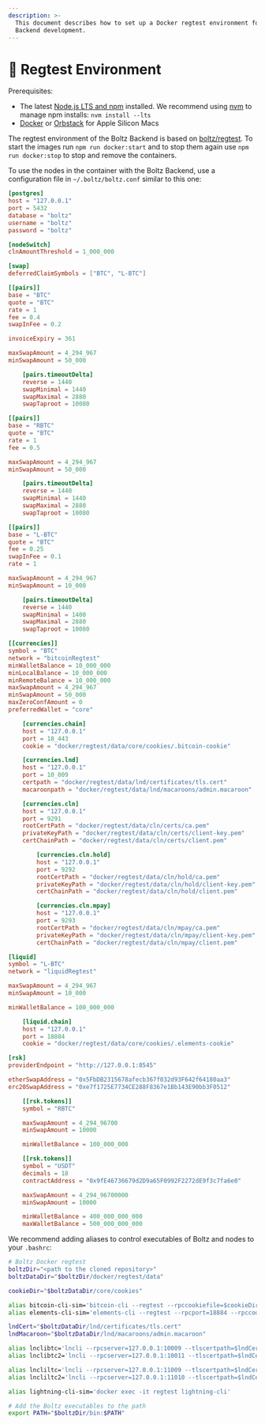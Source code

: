 ```yaml
---
description: >-
  This document describes how to set up a Docker regtest environment for Boltz
  Backend development.
---
```


# 🐳 Regtest Environment

Prerequisites:

- The latest
  [Node.js LTS and npm](https://docs.npmjs.com/downloading-and-installing-node-js-and-npm)
  installed. We recommend using
  [nvm](https://github.com/nvm-sh/nvm#install--update-script) to manage npm
  installs: `nvm install --lts`
- [Docker](https://docs.docker.com/engine/install/) or
  [Orbstack](https://orbstack.dev/) for Apple Silicon Macs

The regtest environment of the Boltz Backend is based on
[boltz/regtest](https://hub.docker.com/r/boltz/regtest). To start the images run
`npm run docker:start` and to stop them again use `npm run docker:stop` to stop
and remove the containers.

To use the nodes in the container with the Boltz Backend, use a configuration
file in `~/.boltz/boltz.conf` similar to this one:

```toml
[postgres]
host = "127.0.0.1"
port = 5432
database = "boltz"
username = "boltz"
password = "boltz"

[nodeSwitch]
clnAmountThreshold = 1_000_000

[swap]
deferredClaimSymbols = ["BTC", "L-BTC"]

[[pairs]]
base = "BTC"
quote = "BTC"
rate = 1
fee = 0.4
swapInFee = 0.2

invoiceExpiry = 361

maxSwapAmount = 4_294_967
minSwapAmount = 50_000

    [pairs.timeoutDelta]
    reverse = 1440
    swapMinimal = 1440
    swapMaximal = 2880
    swapTaproot = 10080

[[pairs]]
base = "RBTC"
quote = "BTC"
rate = 1
fee = 0.5

maxSwapAmount = 4_294_967
minSwapAmount = 50_000

    [pairs.timeoutDelta]
    reverse = 1440
    swapMinimal = 1440
    swapMaximal = 2880
    swapTaproot = 10080

[[pairs]]
base = "L-BTC"
quote = "BTC"
fee = 0.25
swapInFee = 0.1
rate = 1

maxSwapAmount = 4_294_967
minSwapAmount = 10_000

    [pairs.timeoutDelta]
    reverse = 1440
    swapMinimal = 1400
    swapMaximal = 2880
    swapTaproot = 10080

[[currencies]]
symbol = "BTC"
network = "bitcoinRegtest"
minWalletBalance = 10_000_000
minLocalBalance = 10_000_000
minRemoteBalance = 10_000_000
maxSwapAmount = 4_294_967
minSwapAmount = 50_000
maxZeroConfAmount = 0
preferredWallet = "core"

    [currencies.chain]
    host = "127.0.0.1"
    port = 18_443
    cookie = "docker/regtest/data/core/cookies/.bitcoin-cookie"

    [currencies.lnd]
    host = "127.0.0.1"
    port = 10_009
    certpath = "docker/regtest/data/lnd/certificates/tls.cert"
    macaroonpath = "docker/regtest/data/lnd/macaroons/admin.macaroon"

    [currencies.cln]
    host = "127.0.0.1"
    port = 9291
    rootCertPath = "docker/regtest/data/cln/certs/ca.pem"
    privateKeyPath = "docker/regtest/data/cln/certs/client-key.pem"
    certChainPath = "docker/regtest/data/cln/certs/client.pem"

        [currencies.cln.hold]
        host = "127.0.0.1"
        port = 9292
        rootCertPath = "docker/regtest/data/cln/hold/ca.pem"
        privateKeyPath = "docker/regtest/data/cln/hold/client-key.pem"
        certChainPath = "docker/regtest/data/cln/hold/client.pem"

        [currencies.cln.mpay]
        host = "127.0.0.1"
        port = 9293
        rootCertPath = "docker/regtest/data/cln/mpay/ca.pem"
        privateKeyPath = "docker/regtest/data/cln/mpay/client-key.pem"
        certChainPath = "docker/regtest/data/cln/mpay/client.pem"

[liquid]
symbol = "L-BTC"
network = "liquidRegtest"

maxSwapAmount = 4_294_967
minSwapAmount = 10_000

minWalletBalance = 100_000_000

    [liquid.chain]
    host = "127.0.0.1"
    port = 18884
    cookie = "docker/regtest/data/core/cookies/.elements-cookie"

[rsk]
providerEndpoint = "http://127.0.0.1:8545"

etherSwapAddress = "0x5FbDB2315678afecb367f032d93F642f64180aa3"
erc20SwapAddress = "0xe7f1725E7734CE288F8367e1Bb143E90bb3F0512"

    [[rsk.tokens]]
    symbol = "RBTC"

    maxSwapAmount = 4_294_96700
    minSwapAmount = 10000

    minWalletBalance = 100_000_000

    [[rsk.tokens]]
    symbol = "USDT"
    decimals = 18
    contractAddress = "0x9fE46736679d2D9a65F0992F2272dE9f3c7fa6e0"

    maxSwapAmount = 4_294_96700000
    minSwapAmount = 10000

    minWalletBalance = 400_000_000_000
    maxWalletBalance = 500_000_000_000
```

We recommend adding aliases to control executables of Boltz and nodes to your
`.bashrc`:

```bash
# Boltz Docker regtest
boltzDir="<path to the cloned repository>"
boltzDataDir="$boltzDir/docker/regtest/data"

cookieDir="$boltzDataDir/core/cookies"

alias bitcoin-cli-sim='bitcoin-cli --regtest --rpccookiefile=$cookieDir/.bitcoin-cookie'
alias elements-cli-sim='elements-cli --regtest --rpcport=18884 --rpccookiefile=$cookieDir/.elements-cookie'

lndCert="$boltzDataDir/lnd/certificates/tls.cert"
lndMacaroon="$boltzDataDir/lnd/macaroons/admin.macaroon"

alias lnclibtc='lncli --rpcserver=127.0.0.1:10009 --tlscertpath=$lndCert --macaroonpath=$lndMacaroon'
alias lnclibtc2='lncli --rpcserver=127.0.0.1:10011 --tlscertpath=$lndCert --macaroonpath=$lndMacaroon'

alias lncliltc='lncli --rpcserver=127.0.0.1:11009 --tlscertpath=$lndCert --macaroonpath=$lndMacaroon'
alias lncliltc2='lncli --rpcserver=127.0.0.1:11010 --tlscertpath=$lndCert --macaroonpath=$lndMacaroon'

alias lightning-cli-sim='docker exec -it regtest lightning-cli'

# Add the Boltz executables to the path
export PATH="$boltzDir/bin:$PATH"
```
